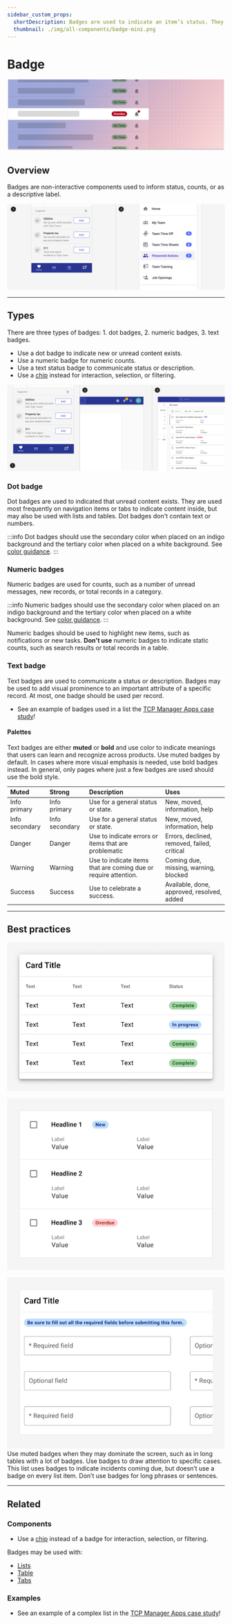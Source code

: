 ```yaml
---
sidebar_custom_props:
  shortDescription: Badges are used to indicate an item’s status. They may display a count, descriptive label, or status.
  thumbnail: ./img/all-components/badge-mini.png
---
```


# Badge

<ComponentVisual storybookUrl="https://forge.tylerdev.io/main/?path=/docs/components-badge--docs">

![](./images/badge.png)

</ComponentVisual>

## Overview

Badges are non-interactive components used to inform status, counts, or as a descriptive label.

<ImageBlock padded={false} caption="1. Use an amber background for dot or numeric badges against an indigo background. 
2. Use the tertiary color for badges against a white background. ">

![Image of the three badge types.](./images/badge-types-1.png)

</ImageBlock>

---

## Types 

There are three types of badges: 1. dot badges, 2. numeric badges, 3. text badges. 

- Use a dot badge to indicate new or unread content exists.
- Use a numeric badge for numeric counts.
- Use a text status badge to communicate status or description.
- Use a [chip](/components/utilities/chips) instead for interaction, selection, or filtering. 

<ImageBlock padded={false} caption="1. Use a dot badge to indicate new content exists, such as an “unread messages” indicator in a bottom app bar. 2. Use a numeric badge for specific counts, such as the number of new notifications. 3. Use text status badges to communicate statuses, such as “New” or “Overdue.”">

![Image of the three badge types.](./images/badge-types.png)

</ImageBlock>

### Dot badge

Dot badges are used to indicated that unread content exists. They are used most frequently on navigation items or tabs to indicate content inside, but may also be used with lists and tables. Dot badges don't contain text or numbers.

:::info
Dot badges should use the secondary color when placed on an indigo background and the tertiary color when placed on a white background. See [color guidance](/styles/color).
:::

### Numeric badges 

Numeric badges are used for counts, such as a number of unread messages, new records, or total records in a category. 

:::info
Numeric badges should use the secondary color when placed on an indigo background and the tertiary color when placed on a white background. See [color guidance](/styles/color).
:::

Numeric badges should be used to highlight new items, such as notifications or new tasks. **Don't use** numeric badges to indicate static counts, such as search results or total records in a table. 

### Text badge 

Text badges are used to communicate a status or description. Badges may be used to add visual prominence to an important attribute of a specific record. At most, one badge should be used per record.

- See an example of badges used in a list the [TCP Manager Apps case study](/get-started/other/case-studies/manager-apps)!

#### Palettes

Text badges are either **muted** or **bold** and use color to indicate meanings that users can learn and recognize across products. Use muted badges by default. In cases where more visual emphasis is needed, use bold badges instead. In general, only pages where just a few badges are used should use the bold style.

| Muted             | Strong             | Description       | Uses             
| :-----------------| :----------------- | :---------------- | :----------------
| <tcw-badge theme="info-primary">Info primary</tcw-badge> | <tcw-badge strong theme="info-primary">Info primary</tcw-badge> | Use for a general status or state. | New, moved, information, help
| <tcw-badge theme="info-secondary">Info secondary</tcw-badge> | <tcw-badge strong theme="info-secondary">Info secondary</tcw-badge> | Use for a general status or state. | New, moved, information, help
| <tcw-badge theme="danger">Danger</tcw-badge> | <tcw-badge strong theme="danger">Danger</tcw-badge> | Use to indicate errors or items that are problematic | Errors, declined, removed, failed, critical 
| <tcw-badge theme="warning">Warning</tcw-badge> | <tcw-badge strong theme="warning">Warning</tcw-badge> | Use to indicate items that are coming due or require attention. | Coming due, missing, warning, blocked
| <tcw-badge theme="success">Success</tcw-badge> | <tcw-badge strong theme="success">Success</tcw-badge> | Use to celebrate a success. | Available, done, approved, resolved, added

---

## Best practices 

<DoDontGrid>
  <DoDontRow>
  <DoDontImage>

![Image of a table with a badge on every row.](./images/badge-do.png)

  </DoDontImage>
  <DoDontImage>

![Image of a list with a badge just two rows.](./images/badge-do-2.png)

  </DoDontImage>
  <DoDontImage>

![An image showing a badge with a long sentence as its content which stretches across the page across multiple text inputs.](./images/badge-dont.png)
  </DoDontImage>
  </DoDontRow>
  <DoDontRow>
    <DoDont type="do">Use muted badges when they may dominate the screen, such as in long tables with a lot of badges.</DoDont>
    <DoDont type="do">Use badges to draw attention to specific cases. This list uses badges to indicate incidents coming due, but doesn’t use a badge on every list item. </DoDont>
    <DoDont type="dont">Don’t use badges for long phrases or sentences.</DoDont>
  </DoDontRow>
</DoDontGrid>

--- 

## Related

### Components

- Use a [chip](/components/utilities/chips) instead of a badge for interaction, selection, or filtering. 

Badges may be used with:

- [Lists](/components/lists/list)
- [Table](/components/table/table)
- [Tabs](/components/navigation/tabs)

### Examples 

- See an example of a complex list in the [TCP Manager Apps case study](/get-started/other/case-studies/manager-apps)!


